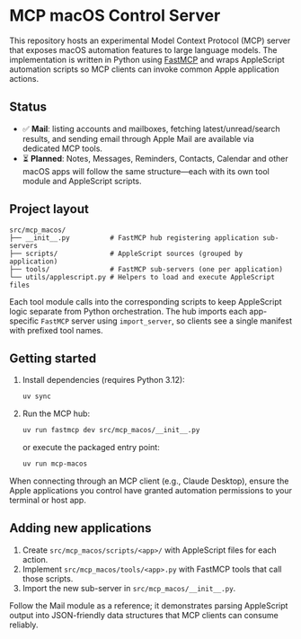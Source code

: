 # MCP macOS Control Server

This repository hosts an experimental Model Context Protocol (MCP) server that exposes macOS automation features to large language models. The implementation is written in Python using [FastMCP](https://github.com/pingdotgg/fastmcp) and wraps AppleScript automation scripts so MCP clients can invoke common Apple application actions.

## Status

- ✅ **Mail**: listing accounts and mailboxes, fetching latest/unread/search results, and sending email through Apple Mail are available via dedicated MCP tools.
- ⏳ **Planned**: Notes, Messages, Reminders, Contacts, Calendar and other macOS apps will follow the same structure—each with its own tool module and AppleScript scripts.

## Project layout

```
src/mcp_macos/
├── __init__.py          # FastMCP hub registering application sub-servers
├── scripts/             # AppleScript sources (grouped by application)
├── tools/               # FastMCP sub-servers (one per application)
└── utils/applescript.py # Helpers to load and execute AppleScript files
```

Each tool module calls into the corresponding scripts to keep AppleScript logic separate from Python orchestration. The hub imports each app-specific `FastMCP` server using `import_server`, so clients see a single manifest with prefixed tool names.

## Getting started

1. Install dependencies (requires Python 3.12):
   ```bash
   uv sync
   ```
2. Run the MCP hub:
   ```bash
   uv run fastmcp dev src/mcp_macos/__init__.py
   ```
   or execute the packaged entry point:
   ```bash
   uv run mcp-macos
   ```

When connecting through an MCP client (e.g., Claude Desktop), ensure the Apple applications you control have granted automation permissions to your terminal or host app.

## Adding new applications

1. Create `src/mcp_macos/scripts/<app>/` with AppleScript files for each action.
2. Implement `src/mcp_macos/tools/<app>.py` with FastMCP tools that call those scripts.
3. Import the new sub-server in `src/mcp_macos/__init__.py`.

Follow the Mail module as a reference; it demonstrates parsing AppleScript output into JSON-friendly data structures that MCP clients can consume reliably.
